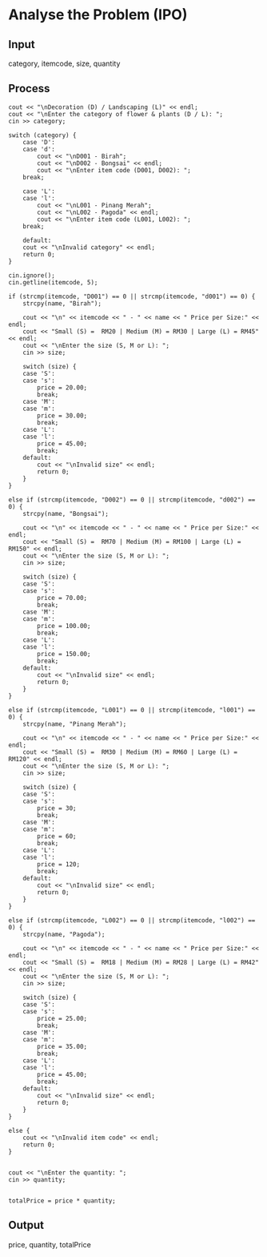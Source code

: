 # Analyse the Problem (IPO)

## Input
category, itemcode, size, quantity

## Process
    cout << "\nDecoration (D) / Landscaping (L)" << endl;
    cout << "\nEnter the category of flower & plants (D / L): ";
    cin >> category;

    switch (category) {
        case 'D':
        case 'd':
            cout << "\nD001 - Birah";
            cout << "\nD002 - Bongsai" << endl;
            cout << "\nEnter item code (D001, D002): ";
        break;

        case 'L':
        case 'l':
            cout << "\nL001 - Pinang Merah";
            cout << "\nL002 - Pagoda" << endl;
            cout << "\nEnter item code (L001, L002): ";
        break;

        default:
        cout << "\nInvalid category" << endl;
        return 0;
    }

    cin.ignore();
    cin.getline(itemcode, 5);

    if (strcmp(itemcode, "D001") == 0 || strcmp(itemcode, "d001") == 0) {
        strcpy(name, "Birah");

        cout << "\n" << itemcode << " - " << name << " Price per Size:" << endl;
        cout << "Small (S) =  RM20 | Medium (M) = RM30 | Large (L) = RM45" << endl;
        cout << "\nEnter the size (S, M or L): ";
        cin >> size;

        switch (size) {
        case 'S':
        case 's':
            price = 20.00;
            break;
        case 'M':
        case 'm':
            price = 30.00;
            break;
        case 'L':
        case 'l':
            price = 45.00;
            break;
        default:
            cout << "\nInvalid size" << endl;
            return 0;
        }
    }

    else if (strcmp(itemcode, "D002") == 0 || strcmp(itemcode, "d002") == 0) {
        strcpy(name, "Bongsai");

        cout << "\n" << itemcode << " - " << name << " Price per Size:" << endl;
        cout << "Small (S) =  RM70 | Medium (M) = RM100 | Large (L) = RM150" << endl;
        cout << "\nEnter the size (S, M or L): ";
        cin >> size;
        
        switch (size) {
        case 'S':
        case 's':
            price = 70.00;
            break;
        case 'M':
        case 'm':
            price = 100.00;
            break;
        case 'L':
        case 'l':
            price = 150.00;
            break;
        default:
            cout << "\nInvalid size" << endl;
            return 0;
        }
    }

    else if (strcmp(itemcode, "L001") == 0 || strcmp(itemcode, "l001") == 0) {
        strcpy(name, "Pinang Merah");

        cout << "\n" << itemcode << " - " << name << " Price per Size:" << endl;
        cout << "Small (S) =  RM30 | Medium (M) = RM60 | Large (L) = RM120" << endl;
        cout << "\nEnter the size (S, M or L): ";
        cin >> size;
        
        switch (size) {
        case 'S':
        case 's':
            price = 30;
            break;
        case 'M':
        case 'm':
            price = 60;
            break;
        case 'L':
        case 'l':
            price = 120;
            break;
        default:
            cout << "\nInvalid size" << endl;
            return 0;
        }
    }

    else if (strcmp(itemcode, "L002") == 0 || strcmp(itemcode, "l002") == 0) {
        strcpy(name, "Pagoda");
        
        cout << "\n" << itemcode << " - " << name << " Price per Size:" << endl;
        cout << "Small (S) =  RM18 | Medium (M) = RM28 | Large (L) = RM42" << endl;
        cout << "\nEnter the size (S, M or L): ";
        cin >> size;

        switch (size) {
        case 'S':
        case 's':
            price = 25.00;
            break;
        case 'M':
        case 'm':
            price = 35.00;
            break;
        case 'L':
        case 'l':
            price = 45.00;
            break;
        default:
            cout << "\nInvalid size" << endl;
            return 0;
        }
    }

    else {
        cout << "\nInvalid item code" << endl;
        return 0;
    }


    cout << "\nEnter the quantity: ";
    cin >> quantity;


    totalPrice = price * quantity;

## Output
price, quantity, totalPrice